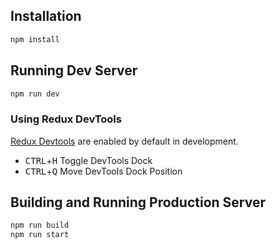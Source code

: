 ## Installation

```bash
npm install
```

## Running Dev Server

```bash
npm run dev
```


### Using Redux DevTools

[Redux Devtools](https://github.com/gaearon/redux-devtools) are enabled by default in development.

- <kbd>CTRL</kbd>+<kbd>H</kbd> Toggle DevTools Dock
- <kbd>CTRL</kbd>+<kbd>Q</kbd> Move DevTools Dock Position

## Building and Running Production Server

```bash
npm run build
npm run start
```
